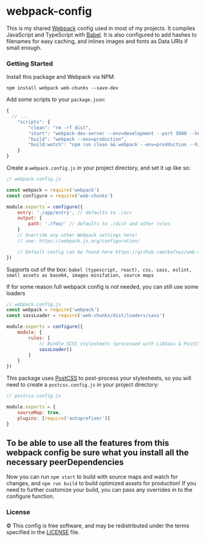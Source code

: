 # webpack-config

This is my shared [Webpack](http://webpack.github.io) config used in most of my projects. It compiles JavaScript and TypeScript with [Babel](https://babeljs.io). It is also configured to add hashes to filenames for easy caching, and inlines images and fonts as Data URIs if small enough.

### Getting Started

Install this package and Webpack via NPM:

```
npm install webpack web-chunks --save-dev
```

Add some scripts to your `package.json`:

```js
{
  // ...
    "scripts": {
        "clean": "rm -rf dist",
        "start": "webpack-dev-server --env=development --port 5000 --host=0.0.0.0",
        "build": "webpack --env=production",
        "build:watch": "npm run clean && webpack --env=prodduction --hide-modules --watch"
    }
}
```

Create a `webpack.config.js` in your project directory, and set it up like so:

```js
// webpack.config.js

const webpack = require('webpack')
const configure = require('web-chunks')

module.exports = configure({
    entry: './app/entry', // defaults to ./src
    output: {
        path: './foo/' // defaults to ./dist and other rules
    }
    // Override any other Webpack settings here!
    // see: https://webpack.js.org/configuration/

    // Default config can be found here https://github.com/bafxyz/web-chunks/blob/master/src/index.ts
})
```

Supports out of the box: `babel (typescript, react), css, sass, eslint, small assets as base64, images minifation, source maps`

If for some reason full webpack config is not needed, you can still use some loaders

```js
// webpack.config.js
const webpack = require('webpack')
const sassLoader = require('web-chunks/dist/loaders/sass')

module.exports = configure({
    module: {
        rules: [
            // Bundle SCSS stylesheets (processed with LibSass & PostCSS), extract to single CSS file per bundle.
            sassLoader()
        ]
    }
})
```

This package uses [PostCSS](https://postcss.org/) to post-process your stylesheets, so you will need to create a `postcss.config.js` in your project directory:

```js
// postcss.config.js

module.exports = {
    sourceMap: true,
    plugins: [require('autoprefixer')]
}
```

## To be able to use all the features from this webpack config be sure what you install all the necessary peerDependencies

Now you can run `npm start` to build with source maps and watch for changes, and `npm run build` to build optimized assets for production! If you need to further customize your build, you can pass any overrides in to the configure function.

### License

&copy; This config is free software, and may be redistributed under the
terms specified in the [LICENSE](https://github.com/bafxyz/web-chunks/blob/master/LICENSE) file.

